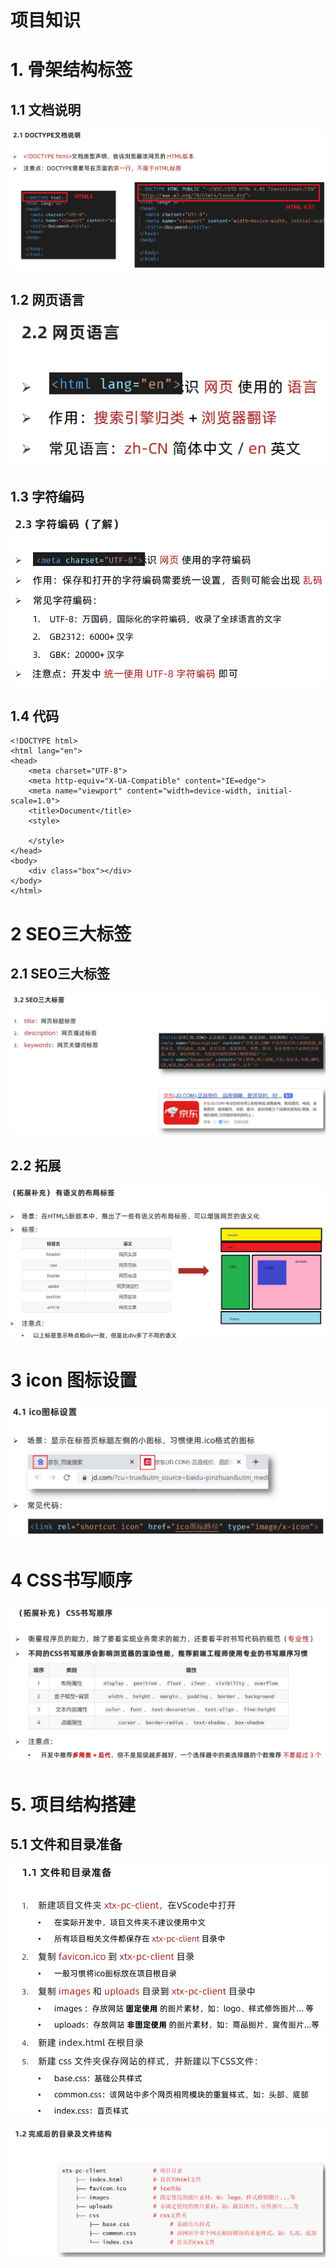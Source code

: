 # 项目知识

# 1. 骨架结构标签

## 1.1 文档说明

![image-20220228094355053](../../../图片/image-20220228094355053.png)

## 1.2 网页语言

![image-20220228094433059](../../../图片/image-20220228094433059.png)

## 1.3 字符编码

![image-20220228094512801](../../../图片/image-20220228094512801.png)

## 1.4 代码

```
<!DOCTYPE html>
<html lang="en">
<head>
    <meta charset="UTF-8">
    <meta http-equiv="X-UA-Compatible" content="IE=edge">
    <meta name="viewport" content="width=device-width, initial-scale=1.0">
    <title>Document</title>
    <style>
        
    </style>
</head>
<body>
    <div class="box"></div>
</body>
</html>
```

# 2  SEO三大标签

## 2.1  SEO三大标签

![image-20220228095628128](../../../图片/image-20220228095628128.png)

## 2.2 拓展

![image-20220228110426545](../../../图片/image-20220228110426545.png)

# 3  icon 图标设置

![image-20220228110513888](../../../图片/image-20220228110513888.png)

# 4 CSS书写顺序

![image-20220228110620154](../../../图片/image-20220228110620154.png)

# 5. 项目结构搭建

## 5.1  文件和目录准备

![image-20220228110753172](../../../图片/image-20220228110753172.png)

![image-20220228110821105](../../../图片/image-20220228110821105.png)



